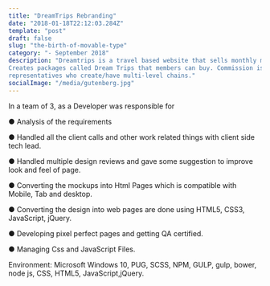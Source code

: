 ```yaml
---
title: "DreamTrips Rebranding"
date: "2018-01-18T22:12:03.284Z"
template: "post"
draft: false
slug: "the-birth-of-movable-type"
category: "- September 2018"
description: "Dreamtrips is a travel based website that sells monthly membership in a multi-level marketing model
Creates packages called Dream Trips that members can buy. Commission is paid to both members and
representatives who create/have multi-level chains."
socialImage: "/media/gutenberg.jpg"
---
```


In a team of 3, as a Developer was responsible for

● Analysis of the requirements

● Handled all the client calls and other work related things with client side tech lead.

● Handled multiple design reviews and gave some suggestion to improve look and feel of page.

● Converting the mockups into Html Pages which is compatible with Mobile, Tab and desktop.

● Converting the design into web pages are done using HTML5, CSS3, JavaScript, jQuery.

● Developing pixel perfect pages and getting QA certified.

● Managing Css and JavaScript Files.

Environment: Microsoft Windows 10, PUG, SCSS, NPM, GULP, gulp, bower, node js,
CSS, HTML5, JavaScript,jQuery.
